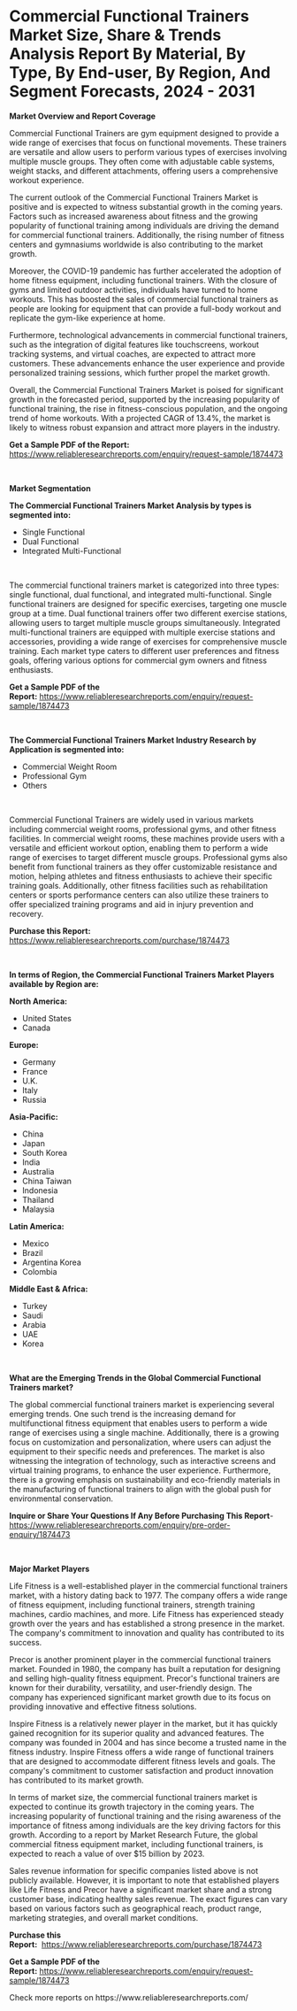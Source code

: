 <p><h1>Commercial Functional Trainers Market Size, Share & Trends Analysis Report By Material, By Type, By End-user, By Region, And Segment Forecasts, 2024 - 2031</h1></p><p><strong>Market Overview and Report Coverage</strong></p>
<p><p>Commercial Functional Trainers are gym equipment designed to provide a wide range of exercises that focus on functional movements. These trainers are versatile and allow users to perform various types of exercises involving multiple muscle groups. They often come with adjustable cable systems, weight stacks, and different attachments, offering users a comprehensive workout experience.</p><p>The current outlook of the Commercial Functional Trainers Market is positive and is expected to witness substantial growth in the coming years. Factors such as increased awareness about fitness and the growing popularity of functional training among individuals are driving the demand for commercial functional trainers. Additionally, the rising number of fitness centers and gymnasiums worldwide is also contributing to the market growth.</p><p>Moreover, the COVID-19 pandemic has further accelerated the adoption of home fitness equipment, including functional trainers. With the closure of gyms and limited outdoor activities, individuals have turned to home workouts. This has boosted the sales of commercial functional trainers as people are looking for equipment that can provide a full-body workout and replicate the gym-like experience at home.</p><p>Furthermore, technological advancements in commercial functional trainers, such as the integration of digital features like touchscreens, workout tracking systems, and virtual coaches, are expected to attract more customers. These advancements enhance the user experience and provide personalized training sessions, which further propel the market growth.</p><p>Overall, the Commercial Functional Trainers Market is poised for significant growth in the forecasted period, supported by the increasing popularity of functional training, the rise in fitness-conscious population, and the ongoing trend of home workouts. With a projected CAGR of 13.4%, the market is likely to witness robust expansion and attract more players in the industry.</p></p>
<p><strong>Get a Sample PDF of the Report:</strong> <a href="https://www.reliableresearchreports.com/enquiry/request-sample/1874473">https://www.reliableresearchreports.com/enquiry/request-sample/1874473</a></p>
<p>&nbsp;</p>
<p><strong>Market Segmentation</strong></p>
<p><strong>The Commercial Functional Trainers Market Analysis by types is segmented into:</strong></p>
<p><ul><li>Single Functional</li><li>Dual Functional</li><li>Integrated Multi-Functional</li></ul></p>
<p>&nbsp;</p>
<p><p>The commercial functional trainers market is categorized into three types: single functional, dual functional, and integrated multi-functional. Single functional trainers are designed for specific exercises, targeting one muscle group at a time. Dual functional trainers offer two different exercise stations, allowing users to target multiple muscle groups simultaneously. Integrated multi-functional trainers are equipped with multiple exercise stations and accessories, providing a wide range of exercises for comprehensive muscle training. Each market type caters to different user preferences and fitness goals, offering various options for commercial gym owners and fitness enthusiasts.</p></p>
<p><strong>Get a Sample PDF of the Report:</strong>&nbsp;<a href="https://www.reliableresearchreports.com/enquiry/request-sample/1874473">https://www.reliableresearchreports.com/enquiry/request-sample/1874473</a></p>
<p>&nbsp;</p>
<p><strong>The Commercial Functional Trainers Market Industry Research by Application is segmented into:</strong></p>
<p><ul><li>Commercial Weight Room</li><li>Professional Gym</li><li>Others</li></ul></p>
<p>&nbsp;</p>
<p><p>Commercial Functional Trainers are widely used in various markets including commercial weight rooms, professional gyms, and other fitness facilities. In commercial weight rooms, these machines provide users with a versatile and efficient workout option, enabling them to perform a wide range of exercises to target different muscle groups. Professional gyms also benefit from functional trainers as they offer customizable resistance and motion, helping athletes and fitness enthusiasts to achieve their specific training goals. Additionally, other fitness facilities such as rehabilitation centers or sports performance centers can also utilize these trainers to offer specialized training programs and aid in injury prevention and recovery.</p></p>
<p><strong>Purchase this Report:</strong>&nbsp; <a href="https://www.reliableresearchreports.com/purchase/1874473">https://www.reliableresearchreports.com/purchase/1874473</a></p>
<p>&nbsp;</p>
<p><strong>In terms of Region, the Commercial Functional Trainers Market Players available by Region are:</strong></p>
<p>
    <p> <strong> North America: </strong>
        <ul>
            <li>United States</li>
            <li>Canada</li>
        </ul>
        </p> 
    <p> <strong> Europe: </strong>
        <ul>
            <li>Germany</li>
            <li>France</li>
            <li>U.K.</li>
            <li>Italy</li>
            <li>Russia</li>
        </ul>
        </p> 
    <p> <strong> Asia-Pacific: </strong>
        <ul>
            <li>China</li>
            <li>Japan</li>
            <li>South Korea</li>
            <li>India</li>
            <li>Australia</li>
            <li>China Taiwan</li>
            <li>Indonesia</li>
            <li>Thailand</li>
            <li>Malaysia</li>
        </ul>
        </p> 
    <p> <strong> Latin America: </strong>
        <ul>
            <li>Mexico</li>
            <li>Brazil</li>
            <li>Argentina Korea</li>
            <li>Colombia</li>
        </ul>
        </p> 
    <p> <strong> Middle East & Africa: </strong>
        <ul>
            <li>Turkey</li>
            <li>Saudi</li>
            <li>Arabia</li>
            <li>UAE</li>
            <li>Korea</li>
        </ul>
    </p>
    </p>
<p>&nbsp;</p>
<p><strong>What are the Emerging Trends in the Global Commercial Functional Trainers market?</strong></p>
<p><p>The global commercial functional trainers market is experiencing several emerging trends. One such trend is the increasing demand for multifunctional fitness equipment that enables users to perform a wide range of exercises using a single machine. Additionally, there is a growing focus on customization and personalization, where users can adjust the equipment to their specific needs and preferences. The market is also witnessing the integration of technology, such as interactive screens and virtual training programs, to enhance the user experience. Furthermore, there is a growing emphasis on sustainability and eco-friendly materials in the manufacturing of functional trainers to align with the global push for environmental conservation.</p></p>
<p><strong>Inquire or Share Your Questions If Any Before Purchasing This Report</strong>- <a href="https://www.reliableresearchreports.com/enquiry/pre-order-enquiry/1874473">https://www.reliableresearchreports.com/enquiry/pre-order-enquiry/1874473</a></p>
<p>&nbsp;</p>
<p><strong>Major Market Players</strong></p>
<p><p>Life Fitness is a well-established player in the commercial functional trainers market, with a history dating back to 1977. The company offers a wide range of fitness equipment, including functional trainers, strength training machines, cardio machines, and more. Life Fitness has experienced steady growth over the years and has established a strong presence in the market. The company's commitment to innovation and quality has contributed to its success.</p><p>Precor is another prominent player in the commercial functional trainers market. Founded in 1980, the company has built a reputation for designing and selling high-quality fitness equipment. Precor's functional trainers are known for their durability, versatility, and user-friendly design. The company has experienced significant market growth due to its focus on providing innovative and effective fitness solutions.</p><p>Inspire Fitness is a relatively newer player in the market, but it has quickly gained recognition for its superior quality and advanced features. The company was founded in 2004 and has since become a trusted name in the fitness industry. Inspire Fitness offers a wide range of functional trainers that are designed to accommodate different fitness levels and goals. The company's commitment to customer satisfaction and product innovation has contributed to its market growth.</p><p>In terms of market size, the commercial functional trainers market is expected to continue its growth trajectory in the coming years. The increasing popularity of functional training and the rising awareness of the importance of fitness among individuals are the key driving factors for this growth. According to a report by Market Research Future, the global commercial fitness equipment market, including functional trainers, is expected to reach a value of over $15 billion by 2023.</p><p>Sales revenue information for specific companies listed above is not publicly available. However, it is important to note that established players like Life Fitness and Precor have a significant market share and a strong customer base, indicating healthy sales revenue. The exact figures can vary based on various factors such as geographical reach, product range, marketing strategies, and overall market conditions.</p></p>
<p><strong>Purchase this Report:</strong>&nbsp;&nbsp;<a href="https://www.reliableresearchreports.com/purchase/1874473">https://www.reliableresearchreports.com/purchase/1874473</a></p>
<p></p>
<p><strong>Get a Sample PDF of the Report:</strong>&nbsp;<a href="https://www.reliableresearchreports.com/enquiry/request-sample/1874473">https://www.reliableresearchreports.com/enquiry/request-sample/1874473</a></p>
<p>Check more reports on https://www.reliableresearchreports.com/</p>